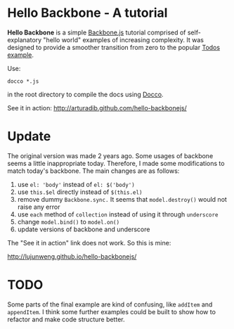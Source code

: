 # Hello Backbone - A tutorial

**Hello Backbone** is a simple [Backbone.js](http://documentcloud.github.com/backbone) tutorial comprised of self-explanatory "hello world" examples of increasing complexity. It was designed to provide a smoother transition from zero to the popular [Todos example](http://documentcloud.github.com/backbone/docs/todos.html).

Use:

    docco *.js

in the root directory to compile the docs using [Docco](http://jashkenas.github.com/docco/).

See it in action:
http://arturadib.github.com/hello-backbonejs/

# Update

The original version was made 2 years ago. Some usages of backbone
seems a little inappropriate today. Therefore, I made some modifications to
match today's backbone. The main changes are as follows:

1. use `el: 'body'` instead of `el: $('body')`
2. use `this.$el` directly instead of `$(this.el)`
3. remove dummy `Backbone.sync.` It seems that `model.destroy()` would not
raise any error
4. use `each` method of `collection` instead of using it through `underscore`
5. change `model.bind()` to `model.on()`
6. update versions of backbone and underscore

The "See it in action" link does not work. So this is mine:

http://lujunweng.github.io/hello-backbonejs/

# TODO
Some parts of the final example are kind of confusing, like `addItem` and
`appendItem`. I think some further examples could be built to show how to refactor
and make code structure better.